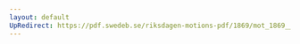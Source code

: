 ```yaml
---
layout: default
UpRedirect: https://pdf.swedeb.se/riksdagen-motions-pdf/1869/mot_1869__ak__00090.pdf
---
```

